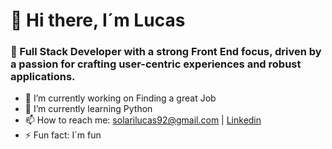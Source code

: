 # 👋 Hi there, I´m Lucas

### 🚀 Full Stack Developer with a strong Front End focus, driven by a passion for crafting user-centric experiences and robust applications.

- 🔭 I’m currently working on Finding a great Job
- 🌱 I’m currently learning Python
- 📫 How to reach me: solarilucas92@gmail.com | [Linkedin](linkedin.com/in/lucas-solari) 
- ⚡ Fun fact: I´m fun 


